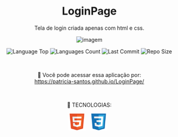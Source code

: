 

<div align="center">

  # LoginPage
  
  Tela de login criada apenas com html e css.

  <p ><img  src="https://cdn.discordapp.com/attachments/959617161721184280/989642134825103460/Git.jpg" width="70%" alt="imagem" >

  <p>
  <img  alt="Language Top"  src="https://img.shields.io/github/languages/top/Patricia-Santos/LoginPage">
  <img  alt="Languages Count"  src="https://img.shields.io/github/languages/count/Patricia-Santos/LoginPage">
  <img  alt="Last Commit"  src="https://img.shields.io/github/last-commit/Patricia-Santos/LoginPage">
  <img  alt="Repo Size"  src="https://img.shields.io/github/repo-size/Patricia-Santos/LoginPage">
  </p>

  <br> 
  
  🧩 Você pode acessar essa aplicação por: <br>
  https://patricia-santos.github.io/LoginPage/
  
  <br>

  🤖 TECNOLOGIAS:

  <img src="https://raw.githubusercontent.com/devicons/devicon/master/icons/html5/html5-original.svg" alt="imagem" width="45"> &nbsp;
  <img src="https://raw.githubusercontent.com/devicons/devicon/master/icons/css3/css3-original.svg" alt="imagem" width="45"> &nbsp;
  
</div
